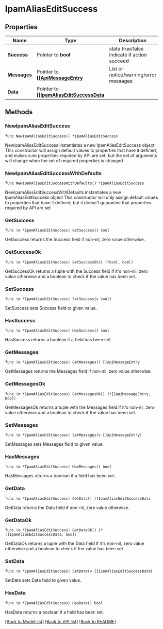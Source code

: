 # IpamAliasEditSuccess

## Properties

Name | Type | Description | Notes
------------ | ------------- | ------------- | -------------
**Success** | Pointer to **bool** | state true/false indicate if action succeed | [optional] 
**Messages** | Pointer to [**[]ApiMessageEntry**](ApiMessageEntry.md) | List or notice/warning/error messages | [optional] 
**Data** | Pointer to [**[]IpamAliasEditSuccessData**](IpamAliasEditSuccessData.md) |  | [optional] 

## Methods

### NewIpamAliasEditSuccess

`func NewIpamAliasEditSuccess() *IpamAliasEditSuccess`

NewIpamAliasEditSuccess instantiates a new IpamAliasEditSuccess object
This constructor will assign default values to properties that have it defined,
and makes sure properties required by API are set, but the set of arguments
will change when the set of required properties is changed

### NewIpamAliasEditSuccessWithDefaults

`func NewIpamAliasEditSuccessWithDefaults() *IpamAliasEditSuccess`

NewIpamAliasEditSuccessWithDefaults instantiates a new IpamAliasEditSuccess object
This constructor will only assign default values to properties that have it defined,
but it doesn't guarantee that properties required by API are set

### GetSuccess

`func (o *IpamAliasEditSuccess) GetSuccess() bool`

GetSuccess returns the Success field if non-nil, zero value otherwise.

### GetSuccessOk

`func (o *IpamAliasEditSuccess) GetSuccessOk() (*bool, bool)`

GetSuccessOk returns a tuple with the Success field if it's non-nil, zero value otherwise
and a boolean to check if the value has been set.

### SetSuccess

`func (o *IpamAliasEditSuccess) SetSuccess(v bool)`

SetSuccess sets Success field to given value.

### HasSuccess

`func (o *IpamAliasEditSuccess) HasSuccess() bool`

HasSuccess returns a boolean if a field has been set.

### GetMessages

`func (o *IpamAliasEditSuccess) GetMessages() []ApiMessageEntry`

GetMessages returns the Messages field if non-nil, zero value otherwise.

### GetMessagesOk

`func (o *IpamAliasEditSuccess) GetMessagesOk() (*[]ApiMessageEntry, bool)`

GetMessagesOk returns a tuple with the Messages field if it's non-nil, zero value otherwise
and a boolean to check if the value has been set.

### SetMessages

`func (o *IpamAliasEditSuccess) SetMessages(v []ApiMessageEntry)`

SetMessages sets Messages field to given value.

### HasMessages

`func (o *IpamAliasEditSuccess) HasMessages() bool`

HasMessages returns a boolean if a field has been set.

### GetData

`func (o *IpamAliasEditSuccess) GetData() []IpamAliasEditSuccessData`

GetData returns the Data field if non-nil, zero value otherwise.

### GetDataOk

`func (o *IpamAliasEditSuccess) GetDataOk() (*[]IpamAliasEditSuccessData, bool)`

GetDataOk returns a tuple with the Data field if it's non-nil, zero value otherwise
and a boolean to check if the value has been set.

### SetData

`func (o *IpamAliasEditSuccess) SetData(v []IpamAliasEditSuccessData)`

SetData sets Data field to given value.

### HasData

`func (o *IpamAliasEditSuccess) HasData() bool`

HasData returns a boolean if a field has been set.


[[Back to Model list]](../README.md#documentation-for-models) [[Back to API list]](../README.md#documentation-for-api-endpoints) [[Back to README]](../README.md)


